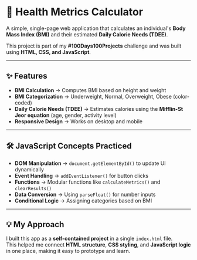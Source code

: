 # 🧮 Health Metrics Calculator  

A simple, single-page web application that calculates an individual's **Body Mass Index (BMI)** and their estimated **Daily Calorie Needs (TDEE)**.  

This project is part of my **#100Days100Projects** challenge and was built using **HTML, CSS, and JavaScript**.  

---

## ✨ Features  
- **BMI Calculation** → Computes BMI based on height and weight  
- **BMI Categorization** → Underweight, Normal, Overweight, Obese (color-coded)  
- **Daily Calorie Needs (TDEE)** → Estimates calories using the **Mifflin-St Jeor equation** (age, gender, activity level)  
- **Responsive Design** → Works on desktop and mobile  

---

## 🛠️ JavaScript Concepts Practiced  
- **DOM Manipulation** → `document.getElementById()` to update UI dynamically  
- **Event Handling** → `addEventListener()` for button clicks  
- **Functions** → Modular functions like `calculateMetrics()` and `clearResults()`  
- **Data Conversion** → Using `parseFloat()` for number inputs  
- **Conditional Logic** → Assigning categories based on BMI  

---

## 💡 My Approach  
I built this app as a **self-contained project** in a single `index.html` file.  
This helped me connect **HTML structure**, **CSS styling**, and **JavaScript logic** in one place, making it easy to prototype and learn.  


